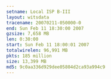 ```yaml
---
setname: Local ISP B-III
layout: witsdata
tracename: 20070211-050000-0
end: Sun Feb 11 18:30:00 2007
gzsize: 7,658 MB
len: 0:30:00
start: Sun Feb 11 18:00:01 2007
totalwirelen: 96,991 MB
pkts: 185 million
size: 13,399 MB
md5: 9c0aa336d929dee05804d2ca93a994c9
---
```

